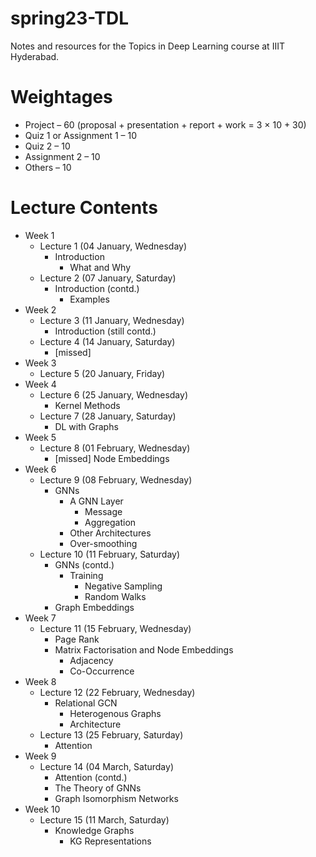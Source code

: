 # spring23-TDL
Notes and resources for the Topics in Deep Learning course at IIIT Hyderabad.

# Weightages
* Project – 60 (proposal + presentation + report + work = 3 $\times$ 10 + 30)
* Quiz 1 or Assignment 1 – 10
* Quiz 2 – 10
* Assignment 2 – 10
* Others – 10

# Lecture Contents
* Week 1
    * Lecture 1 (04 January, Wednesday)
        - Introduction
            - What and Why
    * Lecture 2 (07 January, Saturday)
        - Introduction (contd.)
            - Examples
* Week 2
    * Lecture 3 (11 January, Wednesday)
        - Introduction (still contd.)
    * Lecture 4 (14 January, Saturday)    
        - [missed]
* Week 3
    * Lecture 5 (20 January, Friday)
* Week 4
    * Lecture 6 (25 January, Wednesday)
        - Kernel Methods
    * Lecture 7 (28 January, Saturday)
        - DL with Graphs
* Week 5
    * Lecture 8 (01 February, Wednesday)
	    - [missed] Node Embeddings
* Week 6
    * Lecture 9 (08 February, Wednesday)
        - GNNs
            - A GNN Layer
                - Message
                - Aggregation
            - Other Architectures
            - Over-smoothing
    * Lecture 10 (11 February, Saturday)
        - GNNs (contd.)
            - Training
                - Negative Sampling
                - Random Walks
        - Graph Embeddings
* Week 7
    * Lecture 11 (15 February, Wednesday)
        - Page Rank
        - Matrix Factorisation and Node Embeddings
            - Adjacency
            - Co-Occurrence
* Week 8
    * Lecture 12 (22 February, Wednesday)
        - Relational GCN
            - Heterogenous Graphs
            - Architecture
    * Lecture 13 (25 February, Saturday)
        - Attention
* Week 9
    * Lecture 14 (04 March, Saturday)
        - Attention (contd.)
        - The Theory of GNNs
        - Graph Isomorphism Networks
* Week 10
    * Lecture 15 (11 March, Saturday)
        - Knowledge Graphs
            - KG Representations